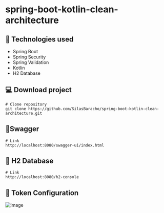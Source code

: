 # spring-boot-kotlin-clean-architecture

## 🔧 Technologies used

* Spring Boot
* Spring Security
* Spring Validation
* Kotlin
* H2 Database

## 💻 Download project

```
# Clone repository
git clone https://github.com/SilasBaracho/spring-boot-kotlin-clean-architecture.git
```
## 📄Swagger

```
# Link
http://localhost:8080/swagger-ui/index.html
````

## 💽 H2 Database

```
# Link
http://localhost:8080/h2-console
````

## 🔑 Token Configuration
![image](https://github.com/SilasBaracho/spring-boot-kotlin-clean-architecture/assets/48775015/ddcb7fb4-588b-4d7f-bac1-196a98307da8)

